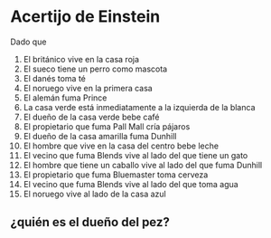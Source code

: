 # Acertijo de Einstein

Dado que

1. El británico vive en la casa roja
2. El sueco tiene un perro como mascota
3. El danés toma té
4. El noruego vive en la primera casa
5. El alemán fuma Prince
6. La casa verde está inmediatamente a la izquierda de la blanca
7. El dueño de la casa verde bebe café
8. El propietario que fuma Pall Mall cría pájaros
9. El dueño de la casa amarilla fuma Dunhill
10. El hombre que vive en la casa del centro bebe leche
11. El vecino que fuma Blends vive al lado del que tiene un gato
12. El hombre que tiene un caballo vive al lado del que fuma Dunhill
13. El propietario que fuma Bluemaster toma cerveza
14. El vecino que fuma Blends vive al lado del que toma agua
15. El noruego vive al lado de la casa azul

## ¿quién es el dueño del pez?
